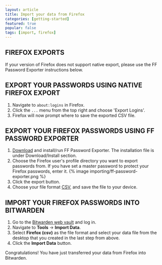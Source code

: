 ```yaml
---
layout: article
title: Import your data from Firefox
categories: [getting-started]
featured: true
popular: false
tags: [import, firefox]
---
```


## FIREFOX EXPORTS

If your version of Firefox does not support native export, please use the FF Password Exporter instructions below.

## EXPORT YOUR PASSWORDS USING NATIVE FIREFOX EXPORT

1. Navigate to `about:logins` in Firefox.
2. Click the `...` menu from the top right and choose 'Export Logins'.
3. Firefox will now prompt where to save the exported CSV file.

## EXPORT YOUR FIREFOX PASSWORDS USING FF PASSWORD EXPORTER

1. [Download][link-ffexporter] and install/run FF Password Exporter. The installation file is under Download/Install section.
2. Choose the Firefox user's profile directory you want to export passwords from.
If you have set a master password to protect your Firefox passwords, enter it.
{% image importing/ff-password-exporter.png %}
3. Click the export button.
4. Choose your file format [CSV][csv], and save the file to your device.

## IMPORT YOUR FIREFOX PASSWORDS INTO BITWARDEN

1. Go to the [Bitwarden web vault][bitwarden-vault] and log in.
2. Navigate to **Tools** &rarr; **Import Data**.
3. Select **Firefox (csv)** as the file format and select your data file from the desktop that you created in the last step from above.
4. Click the **Import Data** button.

Congratulations! You have just transferred your data from Firefox into Bitwarden.

[bitwarden-vault]: https://vault.bitwarden.com
[link-ffexporter]: https://github.com/kspearrin/ff-password-exporter
[csv]: https://en.wikipedia.org/wiki/Comma-separated_values
